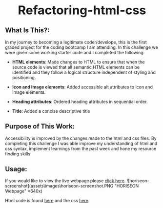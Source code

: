 <div align="center">

  <h1 style="font-size: 40px; font-weight: bold;">Refactoring-html-css</h1>

</div>

## What Is This?:

In my journey to becoming a legitimate coder/develope, this is the first graded project for the coding bootcamp I am attending.  In this challenge we were given some working starter code and I completed the following: 

* **HTML elements**: Made changes to HTML to ensure that when the source code is viewed that all semantic HTML elements can be identified and they follow a logical structure independent of styling and positioning.

* **Icon and Image elements**: Added accessible alt attributes to icon and image elements.

* **Heading attributes**: Ordered heading attributes in sequential order.

* **Title**: Added a concise descriptive title

## Purpose of This Work:

Accessibility is improved by the changes made to the html and css files. By completing this challenge I was able improve my understanding of html and css syntax, implement learnings from the past week and hone my resource finding skills.

## Usage:

If you would like to view the live webpage please [click here](https://rikilega.github.io/refactoring-html-css/).
![horiseon-screenshot](assets\images\horiseon-screenshot.PNG "HORISEON Webpage" =640x)

Html code is found [here](https://github.com/rikilega/refactoring-html-css/blob/main/index.html) and the css [here](https://github.com/rikilega/refactoring-html-css/blob/main/assets/css/style.css).
